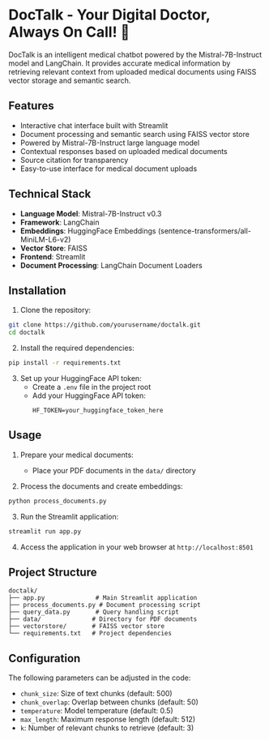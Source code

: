 # DocTalk - Your Digital Doctor, Always On Call! 🏥

DocTalk is an intelligent medical chatbot powered by the Mistral-7B-Instruct model and LangChain. It provides accurate medical information by retrieving relevant context from uploaded medical documents using FAISS vector storage and semantic search.

## Features 

- Interactive chat interface built with Streamlit
- Document processing and semantic search using FAISS vector store
- Powered by Mistral-7B-Instruct large language model
- Contextual responses based on uploaded medical documents
- Source citation for transparency
- Easy-to-use interface for medical document uploads

## Technical Stack 

- **Language Model**: Mistral-7B-Instruct v0.3
- **Framework**: LangChain
- **Embeddings**: HuggingFace Embeddings (sentence-transformers/all-MiniLM-L6-v2)
- **Vector Store**: FAISS
- **Frontend**: Streamlit
- **Document Processing**: LangChain Document Loaders

## Installation 

1. Clone the repository:
```bash
git clone https://github.com/yourusername/doctalk.git
cd doctalk
```

2. Install the required dependencies:
```bash
pip install -r requirements.txt
```

3. Set up your HuggingFace API token:
   - Create a `.env` file in the project root
   - Add your HuggingFace API token:
     ```
     HF_TOKEN=your_huggingface_token_here
     ```

## Usage 

1. Prepare your medical documents:
   - Place your PDF documents in the `data/` directory

2. Process the documents and create embeddings:
```bash
python process_documents.py
```

3. Run the Streamlit application:
```bash
streamlit run app.py
```

4. Access the application in your web browser at `http://localhost:8501`

## Project Structure 

```
doctalk/
├── app.py              # Main Streamlit application
├── process_documents.py # Document processing script
├── query_data.py       # Query handling script
├── data/              # Directory for PDF documents
├── vectorstore/       # FAISS vector store
└── requirements.txt   # Project dependencies
```

## Configuration 

The following parameters can be adjusted in the code:

- `chunk_size`: Size of text chunks (default: 500)
- `chunk_overlap`: Overlap between chunks (default: 50)
- `temperature`: Model temperature (default: 0.5)
- `max_length`: Maximum response length (default: 512)
- `k`: Number of relevant chunks to retrieve (default: 3)

